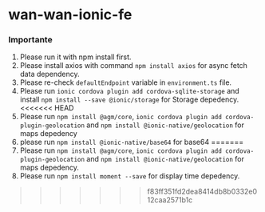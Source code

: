 # wan-wan-ionic-fe
### Importante
1. Please run it with npm install first.
2. Please install axios with command `npm install axios` for async fetch data dependency.
3. Please re-check `defaultEndpoint` variable in `environment.ts` file.
4. Please run `ionic cordova plugin add cordova-sqlite-storage` and install `npm install --save @ionic/storage` for Storage depedency.
<<<<<<< HEAD
5. Please run `npm install @agm/core`, `ionic cordova plugin add cordova-plugin-geolocation` and `npm install @ionic-native/geolocation` for maps depedency
6. please run  `npm install @ionic-native/base64` for base64
=======
5. Please run `npm install @agm/core`, `ionic cordova plugin add cordova-plugin-geolocation` and `npm install @ionic-native/geolocation` for maps depedency.
6. Please run `npm install moment --save` for display time depedency.
>>>>>>> f83ff351fd2dea8414db8b0332e012caa2571b1c
